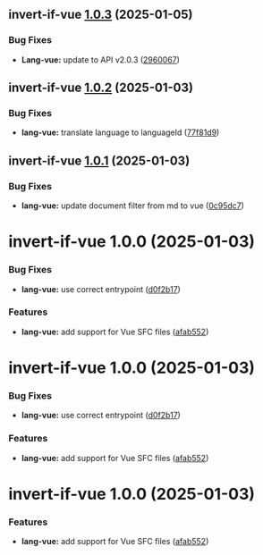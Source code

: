 ## invert-if-vue [1.0.3](https://github.com/1nVitr0/plugin-vscode-invert-if/compare/invert-if-vue@1.0.2...invert-if-vue@1.0.3) (2025-01-05)


### Bug Fixes

* **Lang-vue:** update to API v2.0.3 ([2960067](https://github.com/1nVitr0/plugin-vscode-invert-if/commit/296006748de9afc266339f171e3333998fd286c6))

## invert-if-vue [1.0.2](https://github.com/1nVitr0/plugin-vscode-invert-if/compare/invert-if-vue@1.0.1...invert-if-vue@1.0.2) (2025-01-03)


### Bug Fixes

* **lang-vue:** translate language to languageId ([77f81d9](https://github.com/1nVitr0/plugin-vscode-invert-if/commit/77f81d99c5fe17e637f90c016665ddf9d374992f))

## invert-if-vue [1.0.1](https://github.com/1nVitr0/plugin-vscode-invert-if/compare/invert-if-vue@1.0.0...invert-if-vue@1.0.1) (2025-01-03)


### Bug Fixes

* **lang-vue:** update document filter from md to vue ([0c95dc7](https://github.com/1nVitr0/plugin-vscode-invert-if/commit/0c95dc77494a855e343961e00e1105a5e3625d9b))

# invert-if-vue 1.0.0 (2025-01-03)


### Bug Fixes

* **lang-vue:** use correct entrypoint ([d0f2b17](https://github.com/1nVitr0/plugin-vscode-invert-if/commit/d0f2b178d068c4f0a1407817ab08ad1a062edaba))


### Features

* **lang-vue:** add support for Vue SFC files ([afab552](https://github.com/1nVitr0/plugin-vscode-invert-if/commit/afab55285e9adf53dc4f237844efb5019ca43709))

# invert-if-vue 1.0.0 (2025-01-03)


### Bug Fixes

* **lang-vue:** use correct entrypoint ([d0f2b17](https://github.com/1nVitr0/plugin-vscode-invert-if/commit/d0f2b178d068c4f0a1407817ab08ad1a062edaba))


### Features

* **lang-vue:** add support for Vue SFC files ([afab552](https://github.com/1nVitr0/plugin-vscode-invert-if/commit/afab55285e9adf53dc4f237844efb5019ca43709))

# invert-if-vue 1.0.0 (2025-01-03)


### Features

* **lang-vue:** add support for Vue SFC files ([afab552](https://github.com/1nVitr0/plugin-vscode-invert-if/commit/afab55285e9adf53dc4f237844efb5019ca43709))
